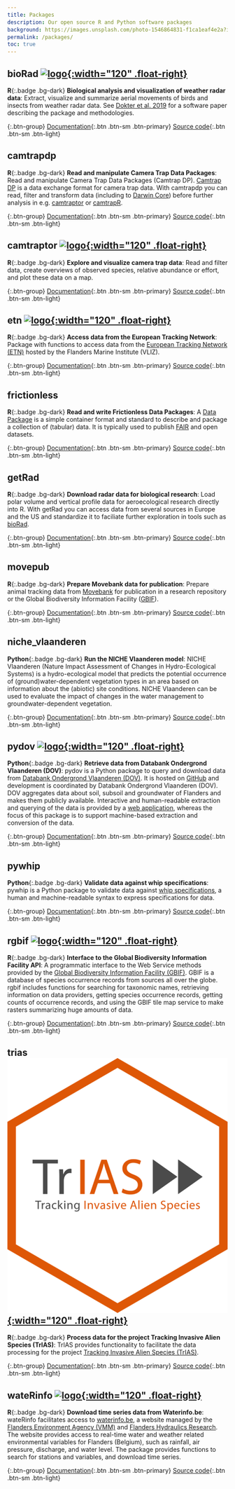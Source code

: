 ```yaml
---
title: Packages
description: Our open source R and Python software packages
background: https://images.unsplash.com/photo-1546864831-f1ca1eaf4e2a?ixlib=rb-1.2.1&ixid=eyJhcHBfaWQiOjEyMDd9&auto=format&fit=crop&w=1500&q=80
permalink: /packages/
toc: true
---
```


[biorad]: http://adokter.github.io/bioRad
[biorad_github]: https://github.com/adokter/bioRad
[biorad_logo]: https://raw.githubusercontent.com/adokter/bioRad/master/man/figures/logo.png

[camtrapdp]: https://inbo.github.io/camtrapdp/
[camtrapdp_github]: https://github.com/inbo/camtrapdp

[camtraptor]: https://inbo.github.io/camtraptor/
[camtraptor_github]: https://github.com/inbo/camtraptor
[camtraptor_logo]: https://raw.githubusercontent.com/inbo/camtraptor/master/man/figures/logo.png

[etn]: https://inbo.github.io/etn/
[etn_github]: https://github.com/inbo/etn
[etn_logo]: https://raw.githubusercontent.com/inbo/etn/main/man/figures/logo.png

[frictionless]: https://docs.ropensci.org/frictionless/
[frictionless_github]: https://github.com/frictionlessdata/frictionless-r

[getrad]: https://aloftdata.github.io/getRad/
[getrad_github]: https://github.com/aloftdata/getRad

[movepub]: https://inbo.github.io/movepub/
[movepub_github]: https://github.com/inbo/movepub/

[niche_vlaanderen]: https://inbo.github.io/niche_vlaanderen/
[niche_vlaanderen_github]: https://github.com/inbo/niche_vlaanderen

[pydov]: https://pydov.readthedocs.io/
[pydov_github]: https://github.com/DOV-Vlaanderen/pydov
[pydov_logo]: https://raw.githubusercontent.com/DOV-Vlaanderen/pydov/master/docs/_static/img/logo.png

[pywhip]: https://inbo.github.io/pywhip/
[pywhip_github]: https://github.com/inbo/pywhip

[rgbif]: https://docs.ropensci.org/rgbif/
[rgbif_github]: https://github.com/ropensci/rgbif 
[rgbif_logo]: https://raw.githubusercontent.com/ropensci/rgbif/master/man/figures/logo.png

[trias]: https://trias-project.github.io/trias
[trias_github]: https://github.com/trias-project/trias
[trias_logo]: https://raw.githubusercontent.com/trias-project/trias/main/man/figures/logo.png

[waterinfo]: https://docs.ropensci.org/wateRinfo/
[waterinfo_github]: https://github.com/ropensci/wateRinfo
[waterinfo_logo]: https://raw.githubusercontent.com/ropensci/wateRinfo/main/man/figures/logo.png

<!--
### title [![logo][pkg_logo]{:width="120" .float-right}][pkg]

**R**{:.badge .bg-dark} **pkg title**: pkg description

{:.btn-group}
[Documentation][pkg]{:.btn .btn-sm .btn-primary}
[Source code][pkg_github]{:.btn .btn-sm .btn-light}
-->

## bioRad [![logo][biorad_logo]{:width="120" .float-right}][biorad]

**R**{:.badge .bg-dark} **Biological analysis and visualization of weather radar data**: Extract, visualize and summarize aerial movements of birds and insects from weather radar data. See [Dokter et al. 2019](https://doi.org/10.1111/ecog.04028) for a software paper describing the package and methodologies.

{:.btn-group}
[Documentation][biorad]{:.btn .btn-sm .btn-primary}
[Source code][biorad_github]{:.btn .btn-sm .btn-light}

## camtrapdp

**R**{:.badge .bg-dark} **Read and manipulate Camera Trap Data Packages**: Read and manipulate Camera Trap Data Packages (Camtrap DP). [Camtrap DP](https://camtrap-dp.tdwg.org) is a data exchange format for camera trap data. With camtrapdp you can read, filter and transform data (including to [Darwin Core](https://dwc.tdwg.org)) before further analysis in e.g. [camtraptor](https://inbo.github.io/camtraptor/) or [camtrapR](https://cran.r-project.org/package=camtrapR).

{:.btn-group}
[Documentation][camtrapdp]{:.btn .btn-sm .btn-primary}
[Source code][camtrapdp_github]{:.btn .btn-sm .btn-light}

## camtraptor [![logo][camtraptor_logo]{:width="120" .float-right}][camtraptor]

**R**{:.badge .bg-dark} **Explore and visualize camera trap data**: Read and filter data, create overviews of observed species, relative abundance or effort, and plot these data on a map.

{:.btn-group}
[Documentation][camtraptor]{:.btn .btn-sm .btn-primary}
[Source code][camtraptor_github]{:.btn .btn-sm .btn-light}

## etn [![logo][etn_logo]{:width="120" .float-right}][etn]

**R**{:.badge .bg-dark} **Access data from the European Tracking Network**: Package with functions to access data from the [European Tracking Network (ETN)](http://www.lifewatch.be/etn/) hosted by the Flanders Marine Institute (VLIZ).

{:.btn-group}
[Documentation][etn]{:.btn .btn-sm .btn-primary}
[Source code][etn_github]{:.btn .btn-sm .btn-light}

## frictionless

**R**{:.badge .bg-dark} **Read and write Frictionless Data Packages**: A [Data Package](https://specs.frictionlessdata.io/data-package/) is a simple container format and standard to describe and package a collection of (tabular) data. It is typically used to publish [FAIR](https://www.go-fair.org/fair-principles/) and open datasets.

{:.btn-group}
[Documentation][frictionless]{:.btn .btn-sm .btn-primary}
[Source code][frictionless_github]{:.btn .btn-sm .btn-light}

## getRad

**R**{:.badge .bg-dark} **Download radar data for biological research**: Load polar volume and vertical profile data for aeroecological research directly into R. With getRad you can access data from several sources in Europe and the US and standardize it to faciliate further exploration in tools such as [bioRad](#biorad).

{:.btn-group}
[Documentation][getrad]{:.btn .btn-sm .btn-primary}
[Source code][getrad_github]{:.btn .btn-sm .btn-light}

## movepub

**R**{:.badge .bg-dark} **Prepare Movebank data for publication**: Prepare animal tracking data from [Movebank](<https://movebank.org>) for publication in a research repository or the Global Biodiversity Information Facility ([GBIF](https://www.gbif.org)).

{:.btn-group}
[Documentation][movepub]{:.btn .btn-sm .btn-primary}
[Source code][movepub_github]{:.btn .btn-sm .btn-light}

## niche_vlaanderen

**Python**{:.badge .bg-dark} **Run the NICHE Vlaanderen model**: NICHE Vlaanderen (Nature Impact Assessment of Changes in Hydro-Ecological Systems) is a hydro-ecological model that predicts the potential occurrence of (ground)water-dependent vegetation types in an area based on information about the (abiotic) site conditions. NICHE Vlaanderen can be used to evaluate the impact of changes in the water management to groundwater-dependent vegetation.

{:.btn-group}
[Documentation][niche_vlaanderen]{:.btn .btn-sm .btn-primary}
[Source code][niche_vlaanderen_github]{:.btn .btn-sm .btn-light}

## pydov [![logo][pydov_logo]{:width="120" .float-right}][pydov]

**Python**{:.badge .bg-dark} **Retrieve data from Databank Ondergrond Vlaanderen (DOV)**: pydov is a Python package to query and download data from [Databank Ondergrond Vlaanderen (DOV)](https://www.dov.vlaanderen.be). It is hosted on [GitHub](https://github.com/DOV-Vlaanderen/pydov) and development is coordinated by Databank Ondergrond Vlaanderen (DOV). DOV aggregates data about soil, subsoil and groundwater of Flanders and makes them publicly available. Interactive and human-readable extraction and querying of the data is provided by a [web application](https://www.dov.vlaanderen.be/portaal/?module=verkenner#ModulePage), whereas the focus of this package is to support machine-based extraction and conversion of the data.

{:.btn-group}
[Documentation][pydov]{:.btn .btn-sm .btn-primary}
[Source code][pydov_github]{:.btn .btn-sm .btn-light}

## pywhip

**Python**{:.badge .bg-dark} **Validate data against whip specifications**: pywhip is a Python package to validate data against [whip specifications](https://github.com/inbo/whip), a human and machine-readable syntax to express specifications for data.

{:.btn-group}
[Documentation][pywhip]{:.btn .btn-sm .btn-primary}
[Source code][pywhip_github]{:.btn .btn-sm .btn-light}

## rgbif [![logo][rgbif_logo]{:width="120" .float-right}][rgbif]

**R**{:.badge .bg-dark} **Interface to the Global Biodiversity Information Facility API**: A programmatic interface to the Web Service methods provided by the [Global Biodiversity Information Facility (GBIF)](https://www.gbif.org/developer/summary). GBIF is a database of species occurrence records from sources all over the globe. rgbif includes functions for searching for taxonomic names, retrieving information on data providers, getting species occurrence records, getting counts of occurrence records, and using the GBIF tile map service to make rasters summarizing huge amounts of data.

{:.btn-group}
[Documentation][rgbif]{:.btn .btn-sm .btn-primary}
[Source code][rgbif_github]{:.btn .btn-sm .btn-light}

## trias [![logo][trias_logo]{:width="120" .float-right}][trias]

**R**{:.badge .bg-dark} **Process data for the project Tracking Invasive Alien Species (TrIAS)**: TrIAS provides functionality to facilitate the data processing for the project [Tracking Invasive Alien Species (TrIAS)](http://www.trias-project.be).

{:.btn-group}
[Documentation][trias]{:.btn .btn-sm .btn-primary}
[Source code][trias_github]{:.btn .btn-sm .btn-light}

## wateRinfo [![logo][waterinfo_logo]{:width="120" .float-right}][waterinfo]

**R**{:.badge .bg-dark} **Download time series data from Waterinfo.be**: wateRinfo facilitates access to [waterinfo.be](https://www.waterinfo.be/), a website managed by the [Flanders Environment Agency (VMM)](https://en.vmm.be/) and [Flanders Hydraulics Research](https://www.waterbouwkundiglaboratorium.be/). The website provides access to real-time water and weather related environmental variables for Flanders (Belgium), such as rainfall, air pressure, discharge, and water level. The package provides functions to search for stations and variables, and download time series.

{:.btn-group}
[Documentation][waterinfo]{:.btn .btn-sm .btn-primary}
[Source code][waterinfo_github]{:.btn .btn-sm .btn-light}
